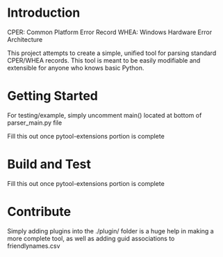 # Introduction 
CPER: Common Platform Error Record
WHEA: Windows Hardware Error Architecture

This project attempts to create a simple, unified tool for parsing standard CPER/WHEA records. This tool is meant to be easily modifiable and extensible for anyone who knows basic Python.

# Getting Started
For testing/example, simply uncomment main() located at bottom of parser_main.py file

Fill this out once pytool-extensions portion is complete

# Build and Test
Fill this out once pytool-extensions portion is complete

# Contribute
Simply adding plugins into the ./plugin/ folder is a huge help in making a more complete tool, as well as adding guid associations to friendlynames.csv

